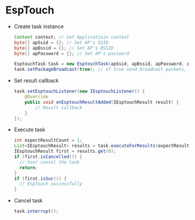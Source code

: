 # EspTouch

- Create task instance
  ```java
  Context context; // Set Applicatioin context
  byte[] apSsid = {}; // Set AP's SSID
  byte[] apBssid = {}; // Set AP's BSSID
  byte[] apPassword = {}; // Set AP's password

  EsptouchTask task = new EsptouchTask(apSsid, apBssid, apPassword, context);
  task.setPackageBroadcast(true); // if true send broadcast packets, else send multicast packets
  ```

- Set result callback
  ```java
  task.setEsptouchListener(new IEsptouchListener() {
      @Override
      public void onEsptouchResultAdded(IEsptouchResult result) {
          // Result callback
      }
  });
  ```

- Execute task
  ```java
  int expectResultCount = 1;
  List<IEsptouchResult> results = task.executeForResults(expectResultCount);
  IEsptouchResult first = results.get(0);
  if (first.isCancelled()) {
    // User cancel the task
    return;
  }
  if (first.isSuc()) {
    // EspTouch successfully
  }
  ```

- Cancel task
  ```java
  task.interrupt();
  ```
